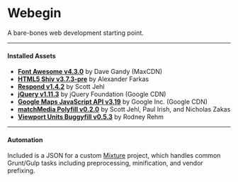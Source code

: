 # Webegin
A bare-bones web development starting point.

---

#### Installed Assets
* <a href="http://fontawesome.io/">**Font Awesome v4.3.0**</a> by Dave Gandy (MaxCDN)
* <a href="https://github.com/afarkas/html5shiv">**HTML5 Shiv v3.7.3-pre**</a> by Alexander Farkas
* <a href="https://github.com/scottjehl/Respond">**Respond v1.4.2**</a> by Scott Jehl
* <a href="https://jquery.com/">**jQuery v1.11.3**</a> by jQuery Foundation (Google CDN)
* <a href="https://developers.google.com/maps/documentation/javascript/">**Google Maps JavaScript API v3.19**</a> by Google Inc. (Google CDN)
* <a href="https://github.com/paulirish/matchMedia.js">**matchMedia Polyfill v0.2.0**</a> by Scott Jehl, Paul Irish, and Nicholas Zakas
* <a href="https://github.com/rodneyrehm/viewport-units-buggyfill">**Viewport Units Buggyfill v0.5.3**</a> by Rodney Rehm

---

#### Automation
Included is a JSON for a custom <a href="http://mixture.io/">Mixture</a> project, which handles common Grunt/Gulp tasks including preprocessing, minification, and vendor prefixing.